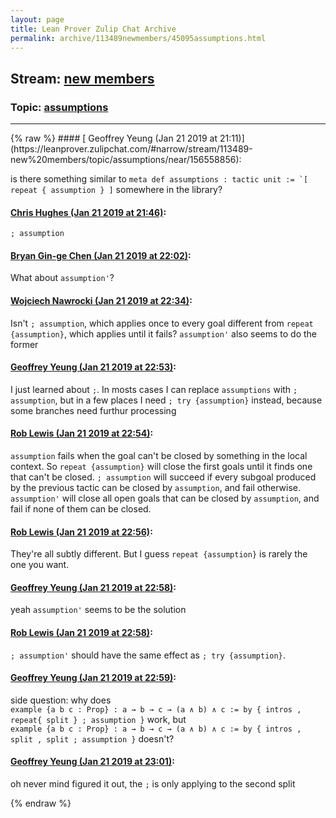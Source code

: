 ```yaml
---
layout: page
title: Lean Prover Zulip Chat Archive 
permalink: archive/113489newmembers/45095assumptions.html
---
```


## Stream: [new members](https://leanprover-community.github.io/archive/113489newmembers/index.html)
### Topic: [assumptions](https://leanprover-community.github.io/archive/113489newmembers/45095assumptions.html)

---

<base href="https://leanprover.zulipchat.com">
{% raw %}
#### [ Geoffrey Yeung (Jan 21 2019 at 21:11)](https://leanprover.zulipchat.com/#narrow/stream/113489-new%20members/topic/assumptions/near/156558856):
<p>is there something similar to <code>meta def assumptions : tactic unit := `[ repeat { assumption } ]</code> somewhere in the library?</p>

#### [ Chris Hughes (Jan 21 2019 at 21:46)](https://leanprover.zulipchat.com/#narrow/stream/113489-new%20members/topic/assumptions/near/156560625):
<p><code>; assumption</code></p>

#### [ Bryan Gin-ge Chen (Jan 21 2019 at 22:02)](https://leanprover.zulipchat.com/#narrow/stream/113489-new%20members/topic/assumptions/near/156561395):
<p>What about <code>assumption'</code>?</p>

#### [ Wojciech Nawrocki (Jan 21 2019 at 22:34)](https://leanprover.zulipchat.com/#narrow/stream/113489-new%20members/topic/assumptions/near/156562900):
<p>Isn't <code>; assumption</code>, which applies once to every goal different from <code>repeat {assumption}</code>, which applies until it fails? <code>assumption'</code> also seems to do the former</p>

#### [ Geoffrey Yeung (Jan 21 2019 at 22:53)](https://leanprover.zulipchat.com/#narrow/stream/113489-new%20members/topic/assumptions/near/156563787):
<p>I just learned about <code>;</code>. In mosts cases I can replace <code>assumptions</code> with <code>; assumption</code>, but in a few places I need <code>; try {assumption}</code> instead, because some branches need furthur processing</p>

#### [ Rob Lewis (Jan 21 2019 at 22:54)](https://leanprover.zulipchat.com/#narrow/stream/113489-new%20members/topic/assumptions/near/156563836):
<p><code>assumption</code> fails when the goal can't be closed by something in the local context. So <code>repeat {assumption}</code> will close the first goals until it finds one that can't be closed. <code>; assumption</code> will succeed if every subgoal produced by the previous tactic can be closed by <code>assumption</code>, and fail otherwise. <code>assumption'</code> will close all open goals that can be closed by <code>assumption</code>, and fail if none of them can be closed.</p>

#### [ Rob Lewis (Jan 21 2019 at 22:56)](https://leanprover.zulipchat.com/#narrow/stream/113489-new%20members/topic/assumptions/near/156563928):
<p>They're all subtly different. But I guess <code>repeat {assumption}</code> is rarely the one you want.</p>

#### [ Geoffrey Yeung (Jan 21 2019 at 22:58)](https://leanprover.zulipchat.com/#narrow/stream/113489-new%20members/topic/assumptions/near/156564007):
<p>yeah <code>assumption'</code> seems to be the solution</p>

#### [ Rob Lewis (Jan 21 2019 at 22:58)](https://leanprover.zulipchat.com/#narrow/stream/113489-new%20members/topic/assumptions/near/156564011):
<p><code>; assumption'</code> should have the same effect as <code>; try {assumption}</code>.</p>

#### [ Geoffrey Yeung (Jan 21 2019 at 22:59)](https://leanprover.zulipchat.com/#narrow/stream/113489-new%20members/topic/assumptions/near/156564038):
<p>side question: why does<br>
<code>example {a b c : Prop} : a → b → c → (a ∧ b) ∧ c := by { intros , repeat{ split } ; assumption }</code> work, but<br>
<code>example {a b c : Prop} : a → b → c → (a ∧ b) ∧ c := by { intros , split , split ; assumption }</code> doesn't?</p>

#### [ Geoffrey Yeung (Jan 21 2019 at 23:01)](https://leanprover.zulipchat.com/#narrow/stream/113489-new%20members/topic/assumptions/near/156564127):
<p>oh never mind figured it out, the <code>;</code> is only applying to the second split</p>


{% endraw %}
